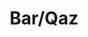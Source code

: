 ---
# This topic lives at
# https://digital.gov/topics/bar-qaz

# Topic Title
title: "Bar/Qaz"

# description — keep it short and clear
summary: ""

# Weight
weight: 1

# For more information on managing topics,
# see https://github.com/GSA/digitalgov.gov/wiki/topics
---